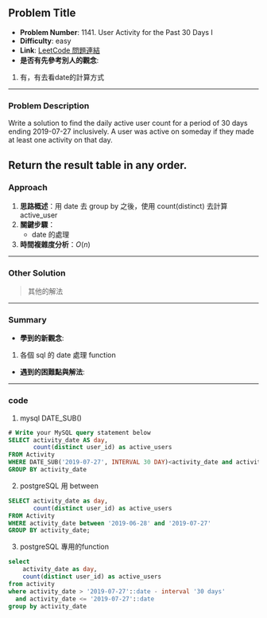 ## Problem Title

- **Problem Number**:  1141. User Activity for the Past 30 Days I
- **Difficulty**: easy
- **Link**: [LeetCode 問題連結](https://leetcode.com/problems/user-activity-for-the-past-30-days-i/description/?envType=study-plan-v2&envId=top-sql-50)
- **是否有先參考別人的觀念**:
1. 有，有去看date的計算方式
---

### Problem Description

Write a solution to find the daily active user count for a period of 30 days ending 2019-07-27 inclusively. A user was active on someday if they made at least one activity on that day.

Return the result table in any order.
---

### Approach

1. **思路概述**：用 date 去 group by 之後，使用 count(distinct) 去計算 active_user
2. **關鍵步驟**：
    - date 的處理
3. **時間複雜度分析**：$O(n)$

---

### Other Solution

> 其他的解法

---
### Summary

- **學到的新觀念**:
1. 各個 sql 的 date 處理 function
- **遇到的困難點與解法**:
---

### code
1. mysql DATE_SUB()
```sql
# Write your MySQL query statement below
SELECT activity_date AS day,
       count(distinct user_id) as active_users
FROM Activity
WHERE DATE_SUB('2019-07-27', INTERVAL 30 DAY)<activity_date and activity_date<='2019-07-27'
GROUP BY activity_date
```

2. postgreSQL 用 between
```sql
SELECT activity_date as day,
       count(distinct user_id) as active_users
FROM Activity
WHERE activity_date between '2019-06-28' and '2019-07-27'
GROUP BY activity_date;
```

3. postgreSQL 專用的function
```sql
select 
    activity_date as day,
    count(distinct user_id) as active_users
from activity
where activity_date > '2019-07-27'::date - interval '30 days' 
  and activity_date <= '2019-07-27'::date
group by activity_date
```